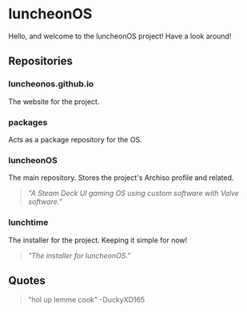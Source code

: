 # luncheonOS
Hello, and welcome to the luncheonOS project! Have a look around!
## Repositories
### luncheonos.github.io
The website for the project.
### packages
Acts as a package repository for the OS.
### luncheonOS
The main repository. Stores the project's Archiso profile and related. 
> *"A Steam Deck UI gaming OS using custom software with Valve software."*
### lunchtime
The installer for the project. Keeping it simple for now!  
> *"The installer for luncheonOS."*

## Quotes
> "hol up lemme cook" -DuckyXD165

